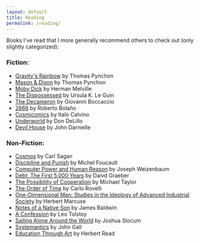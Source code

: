 ```yaml
---
layout: default
title: Reading
permalink: /reading/
---
```


Books I've read that I more generally recommend others to check out (only slightly categorized):

### Fiction:
- [Gravity's Rainbow](https://en.wikipedia.org/wiki/Gravity%27s_Rainbow) by Thomas Pynchon
- [Mason & Dixon](https://en.m.wikipedia.org/wiki/Mason_%26_Dixon) by Thomas Pynchon
- [Moby Dick](https://en.wikipedia.org/wiki/Moby-Dick) by Herman Melville
- [The Dispossessed](https://en.wikipedia.org/wiki/The_Dispossessed) by Ursula K. Le Guin
- [The Decameron](https://en.wikipedia.org/wiki/The_Decameron) by Giovanni Boccaccio
- [2666](https://en.wikipedia.org/wiki/2666) by Roberto Bolaño
- [Cosmicomics](https://en.wikipedia.org/wiki/Cosmicomics) by Italo Calvino
- [Underworld](https://en.wikipedia.org/wiki/Underworld_(novel)) by Don DeLillo
- [Devil House](https://en.wikipedia.org/wiki/Devil_House) by John Darnielle

### Non-Fiction:
- [Cosmos](https://en.wikipedia.org/wiki/Cosmos_(Sagan_book)) by Carl Sagan
- [Discipline and Punish](https://en.wikipedia.org/wiki/Discipline_and_Punish) by Michel Foucault
- [Computer Power and Human Reason](https://en.wikipedia.org/wiki/Computer_Power_and_Human_Reason) by Joseph Weizenbaum
- [Debt: The First 5,000 Years](https://en.wikipedia.org/wiki/Debt:_The_First_5000_Years) by Daivd Graeber
- [The Possibility of Cooperation](https://www.goodreads.com/book/show/2638734-the-possibility-of-cooperation) by Michael Taylor
- [The Order of Time](https://en.wikipedia.org/wiki/The_Order_of_Time_(book)) by Carlo Rovelli
- [One-Dimensional Man: Studies in the Ideology of Advanced Industrial Society](https://en.wikipedia.org/wiki/One-Dimensional_Man) by Herbert Marcuse
- [Notes of a Native Son](https://en.wikipedia.org/wiki/Notes_of_a_Native_Son) by James Baldwin
- [A Confession](https://en.wikipedia.org/wiki/Confession_(Leo_Tolstoy)) by Leo Tolstoy
- [Sailing Alone Around the World](https://en.wikipedia.org/wiki/Sailing_Alone_Around_the_World) by Joshua Slocum
- [Systemantics](https://en.wikipedia.org/wiki/Systemantics) by John Gall
- [Education Through Art](https://www.goodreads.com/book/show/2085186.Education_Through_Art) by Herbert Read
